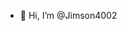 - 👋 Hi, I’m @Jimson4002


<!---
Jimson4002/Jimson4002 is a ✨ special ✨ repository because its `README.md` (this file) appears on your GitHub profile.
You can click the Preview link to take a look at your changes.
--->
